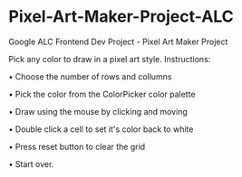 # Pixel-Art-Maker-Project-ALC
Google ALC Frontend Dev Project - Pixel Art Maker Project

Pick any color to draw in a pixel art style.
Instructions:

• Choose the number of rows and collumns

• Pick the color from the ColorPicker color palette

• Draw using the mouse by clicking and moving

• Double click a cell to set it's color back to white

• Press reset button to clear the grid

• Start over.

